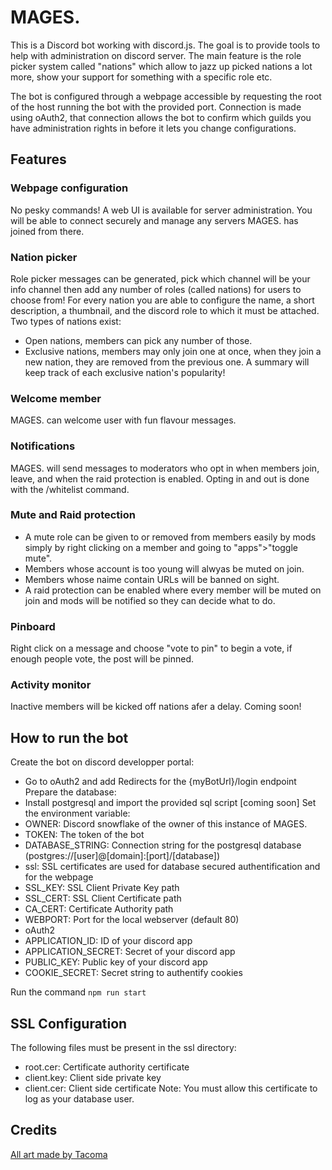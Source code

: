# MAGES.
This is a Discord bot working with discord.js.
The goal is to provide tools to help with administration on discord server. The main feature is the role picker system called "nations" which allow to jazz up picked nations a lot more, show your support for something with a specific role etc.

The bot is configured through a webpage accessible by requesting the root of the host running the bot with the provided port. Connection is made using oAuth2, that connection allows the bot to confirm which guilds you have administration rights in before it lets you change configurations.

## Features
### Webpage configuration
No pesky commands! A web UI is available for server administration. You will be able to connect securely and manage any servers MAGES. has joined from there.

### Nation picker
Role picker messages can be generated, pick which channel will be your info channel then add any number of roles (called nations) for users to choose from! For every nation you are able to configure the name, a short description, a thumbnail, and the discord role to which it must be attached. Two types of nations exist:
* Open nations, members can pick any number of those.
* Exclusive nations, members may only join one at once, when they join a new nation, they are removed from the previous one. A summary will keep track of each exclusive nation's popularity!

### Welcome member
MAGES. can welcome user with fun flavour messages.

### Notifications
MAGES. will send messages to moderators who opt in when members join, leave, and when the raid protection is enabled. Opting in and out is done with the /whitelist command.

### Mute and Raid protection
* A mute role can be given to or removed from members easily by mods simply by right clicking on a member and going to "apps">"toggle mute". 
* Members whose account is too young will alwyas be muted on join. 
* Members whose naime contain URLs will be banned on sight.
* A raid protection can be enabled where every member will be muted on join and mods will be notified so they can decide what to do.

### Pinboard
Right click on a message and choose "vote to pin" to begin a vote, if enough people vote, the post will be pinned.

### Activity monitor
Inactive members will be kicked off nations afer a delay. Coming soon!

## How to run the bot
Create the bot on discord developper portal:
* Go to oAuth2 and add Redirects for the {myBotUrl}/login endpoint 
Prepare the database:
* Install postgresql and import the provided sql script \[coming soon\]
Set the environment variable:
* OWNER: Discord snowflake of the owner of this instance of MAGES.
* TOKEN: The token of the bot
* DATABASE_STRING: Connection string for the postgresql database (postgres://\[user\]@\[domain\]:\[port\]/\[database\])
* ssl: SSL certificates are used for database secured authentification and for the webpage
 * SSL_KEY: SSL Client Private Key path
 * SSL_CERT: SSL Client Certificate path
 * CA_CERT: Certificate Authority path
* WEBPORT: Port for the local webserver (default 80)
* oAuth2
 * APPLICATION_ID: ID of your discord app
 * APPLICATION_SECRET: Secret of your discord app
 * PUBLIC_KEY: Public key of your discord app
* COOKIE_SECRET: Secret string to authentify cookies

Run the command `npm run start`

## SSL Configuration
The following files must be present in the ssl directory:
* root.cer: Certificate authority certificate
* client.key: Client side private key
* client.cer: Client side certificate
Note: You must allow this certificate to log as your database user.

## Credits
[All art made by Tacoma](https://www.nimbaterra.com/)
